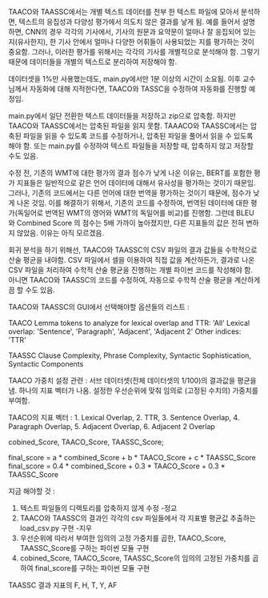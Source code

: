 TAACO와 TAASSC에서는 개별 텍스트 데이터를 전부 한 텍스트 파일에 모아서 분석하면, 텍스트의 응집성과 다양성 평가에서 의도치 않은 결과를 낳게 됨.
예를 들어서 설명하면, CNN의 경우 각각의 기사에서, 기사의 원문과 요약문이 얼마나 잘 응집되어 있는 지(유사한지), 한 기사 안에서 얼마나 다양한
어휘들이 사용되었는 지를 평가하는 것이 중요함. 그러나, 이러한 평가를 위해서는 각각의 기사를 개별적으로 분석해야 함. 그렇기 때문에 데이터들을
개별의 텍스트로 분리하여 저장해야 함.

데이터셋을 1%만 사용했는데도, main.py에서만 1분 이상의 시간이 소요됨. 이후 교수님께서 자동화에 대해 지적한다면, TAACO와 TASSC을 수정하여
자동화를 진행할 예정임.

main.py에서 일단 전환한 텍스트 데이터들을 저장하고 zip으로 압축함. 하지만 TAACO와 TAASSC에서는 압축된 파일을 읽지 못함. TAAACO와
TAASSC에서는 압축된 파일을 읽을 수 있도록 코드를 수정하거나, 압축된 파일을 풀어서 읽을 수 있도록 해야 함. 또는 main.py를 수정하여
텍스트 파일들을 저장할 때, 압축하지 않고 저장할 수도 있음.

수정 전, 기존의 WMT에 대한 평가의 결과 점수가 낮게 나온 이유는, BERT를 포함한 평가 지표들은 일반적으로 같은 언어 데이터에 대해서 유사성을
평가하는 것이기 때문임. 그러나, 기존의 코드에서는 다른 언어에 대한 번역을 평가하는 것이기 때문에, 점수가 낮게 나온 것임. 이를 해결하기 위해서,
기존의 코드를 수정하여, 번역된 데이터에 대한 평가(독일어로 번역된 WMT의 영어와 WMT의 독일어를 비교)를 진행함. 그런데 BLEU와 Combined Score
의 점수는 5배 가까이 높아졌지만, 다른 지표들의 값은 전혀 변하지 않았음. 이유는 아직 모르겠음.

회귀 분석을 하기 위해선, TAACO와 TAASSC의 CSV 파일의 결과 값들을 수학적으로 산술 평균을 내야함. CSV 파일에서 셀을 이용하여 직접 값을
계산하든가, 결과로 나온 CSV 파일을 처리하여 수학적 산술 평균을 진행하는 개별 파이썬 코드를 작성해야 함. 아니면 TAACO와 TAASSC의 코드를
수정하여, 자동으로 수학적 산술 평균을 계산하게끔 할 수도 있음.

TAACO와 TAASSC의 GUI에서 선택해야할 옵션들의 리스트 :

TAACO
Lemma tokens to analyze for lexical overlap and TTR: 'All'
Lexical overlap: 'Sentence', 'Paragraph', 'Adjacent', 'Adjacent 2'
Other indices: 'TTR'

TAASSC
Clause Complexity, Phrase Complexity, Syntactic Sophistication, Syntactic Components

TAACO 가중치 설정 관련 : 서브 데이터셋(전체 데이터셋의 1/100)의 결과값을 평균을 냄. 하나의 지표 벡터가 나옴. 설정한 우선순위에 맞춰 임의로
(고정된 수치의) 가중치를 부여함.

TAACO의 지표 벡터 : 1. Lexical Overlap, 2. TTR, 3. Sentence Overlap, 4. Paragraph Overlap, 5. Adjacent Overlap, 6. Adjacent 2 Overlap

cobined_Score, TAACO_Score, TAASSC_Score;

final_score = a * combined_Score + b * TAACO_Score + c * TAASSC_Score
final_score = 0.4 * combined_Score + 0.3 * TAACO_Score + 0.3 * TAASSC_Score

지금 해야할 것 :
1. 텍스트 파일들의 디렉토리를 압축하지 않게 수정 -정교
2. TAACO와 TAASSC의 결과인 각각의 csv 파일들에서 각 지표별 평균값 추출하는 load_csv.py 구현 -지우
3. 우선순위에 따라서 부여한 임의의 고정 가중치를 곱한, TAACO_Score, TAASSC_Score를 구하는 파이썬 모듈 구현
4. cobined_Score, TAACO_Score, TAASSC_Score의 임의의 고정된 가중치를 곱하여 final_score를 구하는 파이썬 모듈 구현

TAASSC 결과 지표의 F, H, T, Y, AF

